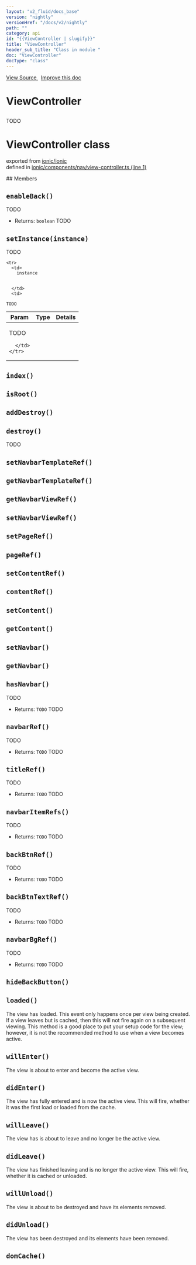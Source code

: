 ```yaml
---
layout: "v2_fluid/docs_base"
version: "nightly"
versionHref: "/docs/v2/nightly"
path: ""
category: api
id: "{{ViewController | slugify}}"
title: "ViewController"
header_sub_title: "Class in module "
doc: "ViewController"
docType: "class"
---
```



<div class="improve-docs">
  <a href='http://github.com/driftyco/ionic2/tree/master/ionic/components/nav/view-controller.ts#L0'>
    View Source
  </a>
  &nbsp;
  <a href='http://github.com/driftyco/ionic2/edit/master/ionic/components/nav/view-controller.ts#L0'>
    Improve this doc
  </a>
</div>




<h1 class="api-title">

  ViewController



</h1>





<p>TODO</p>


<h1 class="class export">ViewController <span class="type">class</span></h1>
<p class="module">exported from <a href='undefined'>ionic/ionic</a><br/>
defined in <a href="https://github.com/driftyco/ionic2/tree/master/ionic/components/nav/view-controller.ts#L1-L247">ionic/components/nav/view-controller.ts (line 1)</a>
</p>
## Members

<div id="enableBack"></div>
<h2>
  <code>enableBack()</code>

</h2>

TODO






* Returns: 
  <code>boolean</code> TODO




<div id="setInstance"></div>
<h2>
  <code>setInstance(instance)</code>

</h2>

TODO



<table class="table" style="margin:0;">
  <thead>
    <tr>
      <th>Param</th>
      <th>Type</th>
      <th>Details</th>
    </tr>
  </thead>
  <tbody>
    
    <tr>
      <td>
        instance
        
        
      </td>
      <td>
        
  <code>TODO</code>
      </td>
      <td>
        <p>TODO</p>

        
      </td>
    </tr>
    
  </tbody>
</table>









<div id="index"></div>
<h2>
  <code>index()</code>

</h2>












<div id="isRoot"></div>
<h2>
  <code>isRoot()</code>

</h2>












<div id="addDestroy"></div>
<h2>
  <code>addDestroy()</code>

</h2>












<div id="destroy"></div>
<h2>
  <code>destroy()</code>

</h2>

TODO











<div id="setNavbarTemplateRef"></div>
<h2>
  <code>setNavbarTemplateRef()</code>

</h2>












<div id="getNavbarTemplateRef"></div>
<h2>
  <code>getNavbarTemplateRef()</code>

</h2>












<div id="getNavbarViewRef"></div>
<h2>
  <code>getNavbarViewRef()</code>

</h2>












<div id="setNavbarViewRef"></div>
<h2>
  <code>setNavbarViewRef()</code>

</h2>












<div id="setPageRef"></div>
<h2>
  <code>setPageRef()</code>

</h2>












<div id="pageRef"></div>
<h2>
  <code>pageRef()</code>

</h2>












<div id="setContentRef"></div>
<h2>
  <code>setContentRef()</code>

</h2>












<div id="contentRef"></div>
<h2>
  <code>contentRef()</code>

</h2>












<div id="setContent"></div>
<h2>
  <code>setContent()</code>

</h2>












<div id="getContent"></div>
<h2>
  <code>getContent()</code>

</h2>












<div id="setNavbar"></div>
<h2>
  <code>setNavbar()</code>

</h2>












<div id="getNavbar"></div>
<h2>
  <code>getNavbar()</code>

</h2>












<div id="hasNavbar"></div>
<h2>
  <code>hasNavbar()</code>

</h2>

TODO






* Returns: 
  <code>TODO</code> TODO




<div id="navbarRef"></div>
<h2>
  <code>navbarRef()</code>

</h2>

TODO






* Returns: 
  <code>TODO</code> TODO




<div id="titleRef"></div>
<h2>
  <code>titleRef()</code>

</h2>

TODO






* Returns: 
  <code>TODO</code> TODO




<div id="navbarItemRefs"></div>
<h2>
  <code>navbarItemRefs()</code>

</h2>

TODO






* Returns: 
  <code>TODO</code> TODO




<div id="backBtnRef"></div>
<h2>
  <code>backBtnRef()</code>

</h2>

TODO






* Returns: 
  <code>TODO</code> TODO




<div id="backBtnTextRef"></div>
<h2>
  <code>backBtnTextRef()</code>

</h2>

TODO






* Returns: 
  <code>TODO</code> TODO




<div id="navbarBgRef"></div>
<h2>
  <code>navbarBgRef()</code>

</h2>

TODO






* Returns: 
  <code>TODO</code> TODO




<div id="hideBackButton"></div>
<h2>
  <code>hideBackButton()</code>

</h2>












<div id="loaded"></div>
<h2>
  <code>loaded()</code>

</h2>

The view has loaded. This event only happens once per view being
created. If a view leaves but is cached, then this will not
fire again on a subsequent viewing. This method is a good place
to put your setup code for the view; however, it is not the
recommended method to use when a view becomes active.











<div id="willEnter"></div>
<h2>
  <code>willEnter()</code>

</h2>

The view is about to enter and become the active view.











<div id="didEnter"></div>
<h2>
  <code>didEnter()</code>

</h2>

The view has fully entered and is now the active view. This
will fire, whether it was the first load or loaded from the cache.











<div id="willLeave"></div>
<h2>
  <code>willLeave()</code>

</h2>

The view has is about to leave and no longer be the active view.











<div id="didLeave"></div>
<h2>
  <code>didLeave()</code>

</h2>

The view has finished leaving and is no longer the active view. This
will fire, whether it is cached or unloaded.











<div id="willUnload"></div>
<h2>
  <code>willUnload()</code>

</h2>

The view is about to be destroyed and have its elements removed.











<div id="didUnload"></div>
<h2>
  <code>didUnload()</code>

</h2>

The view has been destroyed and its elements have been removed.











<div id="domCache"></div>
<h2>
  <code>domCache()</code>

</h2>












